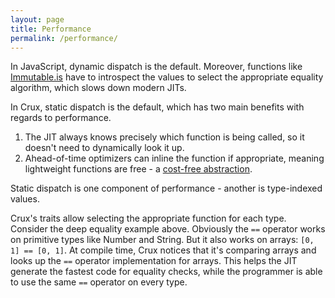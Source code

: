 ```yaml
---
layout: page
title: Performance
permalink: /performance/
---
```


In JavaScript, dynamic dispatch is the default.  Moreover, functions like
[Immutable.is](https://facebook.github.io/immutable-js/docs/#/is)
have to introspect the values to select the appropriate equality algorithm,
which slows down modern JITs.

In Crux, static dispatch is the default, which has two main benefits with regards
to performance.

1. The JIT always knows precisely which function is being called, so it doesn't
   need to dynamically look it up.
2. Ahead-of-time optimizers can inline the function if appropriate, meaning
   lightweight functions are free - a [cost-free abstraction](/abstraction).

Static dispatch is one component of performance - another is type-indexed values.

Crux's traits allow selecting the appropriate function for each type.
Consider the deep equality example above.  Obviously the `==` operator
works on primitive types like Number and String.  But it also works on
arrays: `[0, 1] == [0, 1]`.  At compile time, Crux notices that it's comparing
arrays and looks up the `==` operator implementation for arrays.
This helps the JIT generate the fastest code for equality checks,
while the programmer is able to use the same `==` operator on every
type.
